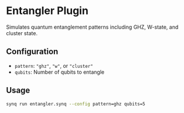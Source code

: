 # Entangler Plugin

Simulates quantum entanglement patterns including GHZ, W-state, and cluster state.

## Configuration

- `pattern`: `"ghz"`, `"w"`, or `"cluster"`
- `qubits`: Number of qubits to entangle

## Usage

```bash
synq run entangler.synq --config pattern=ghz qubits=5